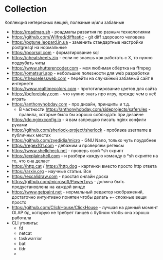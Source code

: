 # Collection
Коллекция интересных вещей, полезные и/или забавные 

- https://roadmap.sh - роадмапы развития по разным технологиями
- https://github.com/Wilfred/difftastic - git diff здорового человека
- https://pgtune.leopard.in.ua - заменить стандартные настройки postgresql на нормальные
- https://poorsql.com - форматирование sql
- https://cheatsheets.zip - если не знаешь как работать с X, то нужно подрубать читы
- https://www.shutterencoder.com - моя любимая обёртка на ffmpeg
- https://omatsuri.app - небольшие полезности для web разработки
- https://theuselessweb.com - перейти на случайный забавный сайт в интернете
- https://www.realtimecolors.com - прототипирование цветов для сайта
- https://beforeiplay.com - что нужно знать про игру, прежде чем в неё играть
- https://anthonyhobday.com - про дизайн, принципы и т.д.
  - В частности https://anthonyhobday.com/sideprojects/saferules - правила, которые было бы хорошо соблюдать при дизайне
- https://do.nginxconfig.io - я вам запрещаю писать nginx конфиги руками
- https://github.com/sherlock-project/sherlock - пробивка username в публичных местах
- https://github.com/zyedidia/micro - GNU Nano, только чуть поудобнее
- https://regex101.com - дебажим и проверяем регексы
- https://www.shellcheck.net - проверь свой *sh скрипт
- https://explainshell.com - и разбери каждую команду в *sh скрипте на то, что она делает
- https://http.cat / https://http.dog - картинки вместо просто http ответа
- https://arxiv.org - научные статьи. Все
- https://excalidraw.com - простая онлайн доска
- https://github.com/microsoft/PowerToys - должна быть предустановлена на каждой винде
- https://www.getpaint.net - нормальный редактор изображений, достаточно интуитивно понятен чтобы делать +- сложные вещи просто
- https://github.com/ClickHouse/ClickHouse - лучшая на данный момент OLAP бд, которую не требует танцев с бубном чтобы она хорошо работала
- CLI утилиты:
  - fd
  - netcat
  - taskwarrior
  - bat
  - tldr
  - 
